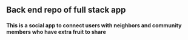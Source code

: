 ## Back end repo of full stack app
#### This is a social app to connect users with neighbors and community members who have extra fruit to share